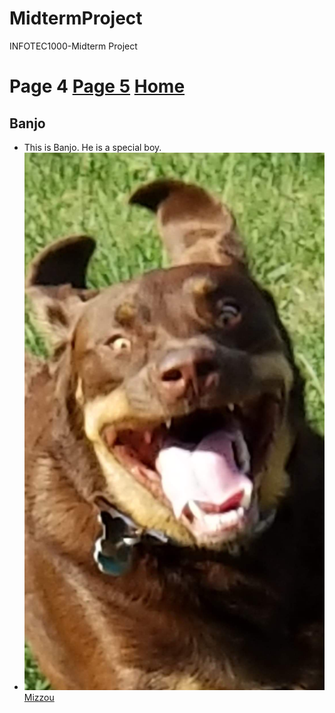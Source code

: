 # MidtermProject
INFOTEC1000-Midterm Project
# Page 4 [Page 5](Page5.md) [Home](README.md)
## Banjo

- This is Banjo. He is a special boy. 
- ![This may be graphic to some viewers](received_2406254243033002.jpeg)
[Mizzou](https://missouri.edu)
